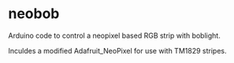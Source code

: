 neobob
=========================
Arduino code to control a neopixel based RGB strip with boblight.

Inculdes a modified Adafruit_NeoPixel for use with TM1829 stripes.